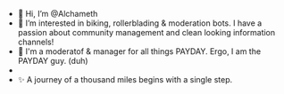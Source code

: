 - 👋 Hi, I’m @Alchameth
- 👀 I’m interested in biking, rollerblading & moderation bots. I have a passion about community management and clean looking information channels!
- 🌱 I'm a moderatof & manager for all things PAYDAY. Ergo, I am the PAYDAY guy. (duh)
- 
- ✨ A journey of a thousand miles begins with a single step.

<!---
Alchameth/Alchameth is a ✨ special ✨ repository because its `README.md` (this file) appears on your GitHub profile.
You can click the Preview link to take a look at your changes.
--->
